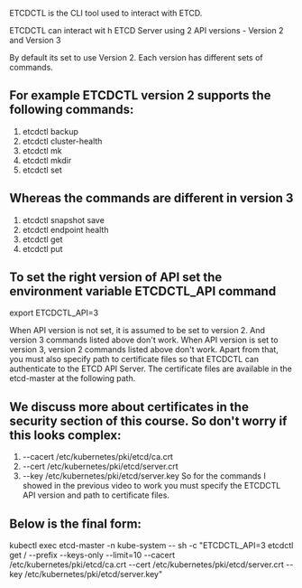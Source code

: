 ETCDCTL is the CLI tool used to interact with ETCD.

ETCDCTL can interact wit  h ETCD Server using 2 API versions -  Version 2 and Version 3

By default its set to use Version 2. Each version has different sets of commands.
## For example ETCDCTL version 2 supports the following commands:
1. etcdctl backup
2. etcdctl cluster-health
3. etcdctl mk
4. etcdctl mkdir
5. etcdctl set

## Whereas the commands are different in version 3
1. etcdctl snapshot save
2. etcdctl endpoint health
3. etcdctl get
4. etcdctl put

## To set the right version of API set the environment variable ETCDCTL_API command

export ETCDCTL_API=3

When API version is not set, it is assumed to be set to version 2. And version 3 commands listed above don't work.
When API version is set to version 3, version 2 commands listed above don't work.
Apart from that, you must also specify path to certificate files so that ETCDCTL can authenticate to the ETCD API Server.
The certificate files are available in the etcd-master at the following path.
## We discuss more about certificates in the security section of this course. So don't worry if this looks complex:
1. --cacert /etc/kubernetes/pki/etcd/ca.crt
2. --cert /etc/kubernetes/pki/etcd/server.crt
3. --key /etc/kubernetes/pki/etcd/server.key
So for the commands I showed in the previous video to work you must specify the ETCDCTL API version and path to certificate files.
## Below is the final form:

kubectl exec etcd-master -n kube-system -- sh -c "ETCDCTL_API=3 etcdctl get / --prefix --keys-only --limit=10 --cacert 
/etc/kubernetes/pki/etcd/ca.crt 
--cert /etc/kubernetes/pki/etcd/server.crt 
  --key /etc/kubernetes/pki/etcd/server.key"
